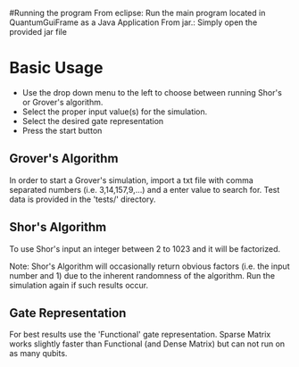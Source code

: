 #Running the program
From eclipse: Run the main program located in QuantumGuiFrame as a Java Application
From jar.: Simply open the provided jar file

#  Basic Usage 

*   Use the drop down menu to the left to choose between running Shor's or Grover's algorithm.
*   Select the proper input value(s) for the simulation.
*   Select the desired gate representation
*   Press the start button

##  Grover's Algorithm

In order to start a Grover's simulation, import a txt file with comma separated numbers (i.e. 3,14,157,9,...) and a enter value to search for.
Test data is provided in the 'tests/' directory.

##  Shor's Algorithm

To use Shor's input an integer between 2 to 1023 and it will be factorized.

Note: Shor's Algorithm will occasionally return obvious factors (i.e. the input number and  1) due to the inherent randomness of the algorithm. Run the simulation again if such results occur.

## Gate Representation

For best results use the 'Functional' gate representation. Sparse Matrix works slightly faster than Functional (and Dense Matrix) but can not run on as many qubits.